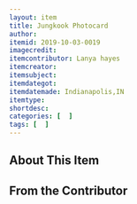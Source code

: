 ```yaml
---
layout: item
title: Jungkook Photocard
author: 
itemid: 2019-10-03-0019
imagecredit: 
itemcontributor: Lanya hayes
itemcreator: 
itemsubject: 
itemdategot: 
itemdatemade: Indianapolis,IN
itemtype: 
shortdesc: 
categories: [  ]
tags: [  ]
---
```

## About This Item


## From the Contributor
